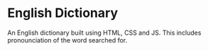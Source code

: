 # English Dictionary

An English dictionary built using HTML, CSS and JS. This includes pronounciation of the word searched for.
